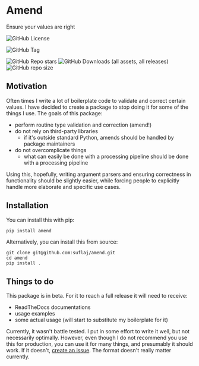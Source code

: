 # Amend

Ensure your values are right

![GitHub License](https://img.shields.io/github/license/suflaj/amend?style=flat-square)

![GitHub Tag](https://img.shields.io/github/v/tag/suflaj/amend?style=flat-square)

![GitHub Repo stars](https://img.shields.io/github/stars/suflaj/amend?style=flat-square) ![GitHub Downloads (all assets, all releases)](https://img.shields.io/github/downloads/suflaj/amend/total?style=flat-square) ![GitHub repo size](https://img.shields.io/github/repo-size/suflaj/amend?style=flat-square)


## Motivation

Often times I write a lot of boilerplate code to validate and correct certain values. I have decided to create a package to stop doing it for some of the things I use. The goals of this package:

- perform routine type validation and correction (amend!)
- do not rely on third-party libraries
  - if it's outside standard Python, amends should be handled by package maintainers
- do not overcomplicate things
  - what can easily be done with a processing pipeline should be done with a processing pipeline

Using this, hopefully, writing argument parsers and ensuring correctness in functionality should be slightly easier, while forcing people to explicitly handle more elaborate and specific use cases.

## Installation

You can install this with pip:

```bash
pip install amend
```

Alternatively, you can install this from source:
```
git clone git@github.com:suflaj/amend.git
cd amend
pip install .
```

## Things to do

This package is in beta. For it to reach a full release it will need to receive:

- ReadTheDocs documentations
- usage examples
- some actual usage (will start to substitute my boilerplate for it)

Currently, it wasn't battle tested. I put in some effort to write it well, but not necessarily optimally. However, even though I do not recommend you use this for production, you can use it for many things, and presumably it should work. If it doesn't, [create an issue](https://github.com/suflaj/amend/issues). The format doesn't really matter currently.
